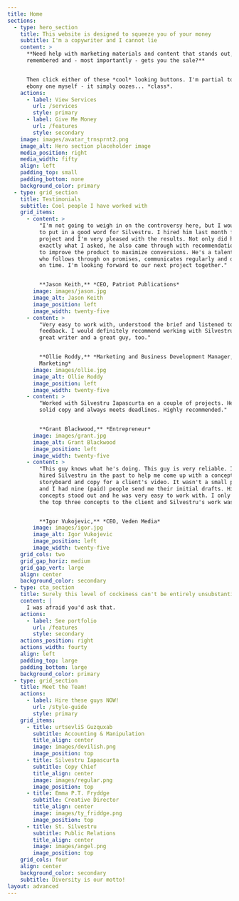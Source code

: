 ```yaml
---
title: Home
sections:
  - type: hero_section
    title: This website is designed to squeeze you of your money
    subtitle: I'm a copywriter and I cannot lie
    content: >
      **Need help with marketing materials and content that stands out, gets you
      remembered and - most importantly - gets you the sale?**


      Then click either of these *cool* looking buttons. I'm partial to the
      ebony one myself - it simply oozes... *class*.
    actions:
      - label: View Services
        url: /services
        style: primary
      - label: Give Me Money
        url: /features
        style: secondary
    image: images/avatar_trnsprnt2.png
    image_alt: Hero section placeholder image
    media_position: right
    media_width: fifty
    align: left
    padding_top: small
    padding_bottom: none
    background_color: primary
  - type: grid_section
    title: Testimonials
    subtitle: Cool people I have worked with
    grid_items:
      - content: >
          "I'm not going to weigh in on the controversy here, but I would like
          to put in a good word for Silvestru. I hired him last month for a VSL
          project and I'm very pleased with the results. Not only did he deliver
          exactly what I asked, he also came through with recommendations on how
          to improve the product to maximize conversions. He's a talented dude
          who follows through on promises, communicates regularly and delivers
          on time. I'm looking forward to our next project together."


          **Jason Keith,** *CEO, Patriot Publications*
        image: images/jason.jpg
        image_alt: Jason Keith
        image_position: left
        image_width: twenty-five
      - content: >
          "Very easy to work with, understood the brief and listened to our
          feedback. I would definitely recommend working with Silvestru - a
          great writer and a great guy, too."


          **Ollie Roddy,** *Marketing and Business Development Manager, Catalyst
          Marketing*
        image: images/ollie.jpg
        image_alt: Ollie Roddy
        image_position: left
        image_width: twenty-five
      - content: >
          "Worked with Silvestru Iapascurta on a couple of projects. He writes
          solid copy and always meets deadlines. Highly recommended."


          **Grant Blackwood,** *Entrepreneur*
        image: images/grant.jpg
        image_alt: Grant Blackwood
        image_position: left
        image_width: twenty-five
      - content: >
          "This guy knows what he's doing. This guy is very reliable. I have
          hired Silvestru in the past to help me come up with a concept,
          storyboard and copy for a client's video. It wasn't a small project
          and I had nine (paid) people send me their initial drafts. His
          concepts stood out and he was very easy to work with. I only proposed
          the top three concepts to the client and Silvestru's work was in it."


          **Igor Vukojevic,** *CEO, Veden Media*
        image: images/igor.jpg
        image_alt: Igor Vukojevic
        image_position: left
        image_width: twenty-five
    grid_cols: two
    grid_gap_horiz: medium
    grid_gap_vert: large
    align: center
    background_color: secondary
  - type: cta_section
    title: Surely this level of cockiness can't be entirely unsubstantiated?
    content: |
      I was afraid you'd ask that.
    actions:
      - label: See portfolio
        url: /features
        style: secondary
    actions_position: right
    actions_width: fourty
    align: left
    padding_top: large
    padding_bottom: large
    background_color: primary
  - type: grid_section
    title: Meet the Team!
    actions:
      - label: Hire these guys NOW!
        url: /style-guide
        style: primary
    grid_items:
      - title: urtsevliS Guzquxab
        subtitle: Accounting & Manipulation
        title_align: center
        image: images/devilish.png
        image_position: top
      - title: Silvestru Iapascurta
        subtitle: Copy Chief
        title_align: center
        image: images/regular.png
        image_position: top
      - title: Emma P.T. Fryddge
        subtitle: Creative Director
        title_align: center
        image: images/ty_friddge.png
        image_position: top
      - title: St. Silvestru
        subtitle: Public Relations
        title_align: center
        image: images/angel.png
        image_position: top
    grid_cols: four
    align: center
    background_color: secondary
    subtitle: Diversity is our motto!
layout: advanced
---
```

